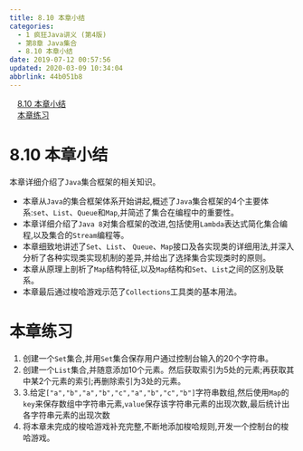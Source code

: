 ```yaml
---
title: 8.10 本章小结
categories: 
  - 1 疯狂Java讲义 (第4版)
  - 第8章 Java集合
  - 8.10 本章小结
date: 2019-07-12 00:57:56
updated: 2020-03-09 10:34:04
abbrlink: 44b051b8
---
```

<div id='my_toc'><a href="/JavaReadingNotes/44b051b8/#8-10-本章小结" class="header_1">8.10 本章小结</a>&nbsp;<br><a href="/JavaReadingNotes/44b051b8/#本章练习" class="header_1">本章练习</a>&nbsp;<br></div>
<style>.header_1{margin-left: 1em;}.header_2{margin-left: 2em;}.header_3{margin-left: 3em;}.header_4{margin-left: 4em;}.header_5{margin-left: 5em;}.header_6{margin-left: 6em;}</style>
<!--more-->
<script>if (navigator.platform.search('arm')==-1){document.getElementById('my_toc').style.display = 'none';}var e,p = document.getElementsByTagName('p');while (p.length>0) {e = p[0];e.parentElement.removeChild(e);}</script>

<!--end-->
# 8.10 本章小结 #
本章详细介绍了`Java`集合框架的相关知识。
- 本章从`Java`的集合框架体系开始讲起,概述了`Java`集合框架的4个主要体系:`set`、`List`、`Queue`和`Map`,并简述了集合在编程中的重要性。
- 本章详细介绍了`Java 8`对集合框架的改进,包括使用`Lambda`表达式简化集合编程,以及集合的`Stream`编程等。
- 本章细致地讲述了`Set`、`List`、 `Queue`、`Map`接口及各实现类的详细用法,并深入分析了各种实现类实现机制的差异,并给出了选择集合实现类时的原则。
- 本章从原理上剖析了`Map`结构特征,以及`Map`结构和`Set`、`List`之间的区别及联系。
- 本章最后通过梭哈游戏示范了`Collections`工具类的基本用法。

# 本章练习
1. 创建一个`Set`集合,并用`Set`集合保存用户通过控制台输入的20个字符串。
2. 创建一个`List`集合,并随意添加10个元素。然后获取索引为5处的元素;再获取其中某2个元素的索引;再删除索引为3处的元素。
3. 3.给定`["a","b","a","b","c","a","b","c","b"]`字符串数组,然后使用`Map`的`key`来保存数组中字符串元素,`value`保存该字符串元素的出现次数,最后统计出各字符串元素的出现次数
4. 将本章未完成的梭哈游戏补充完整,不断地添加梭哈规则,开发一个控制台的梭哈游戏。
